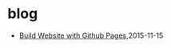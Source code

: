 # blog
* [Build Website with Github Pages](/2015/2015-11-15-build-website-with-github-pages),2015-11-15
